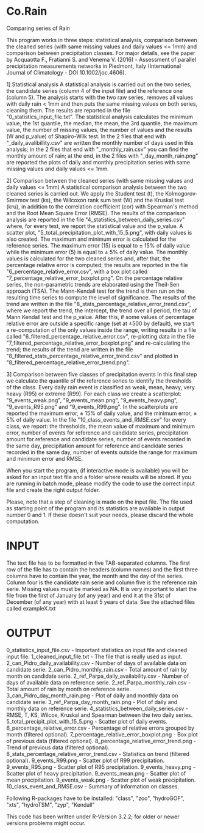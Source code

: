 # Co.Rain
Comparing series of Rain

This program works in three steps: statistical analysis, comparison between the cleaned series (with same missing values and daily values <= 1mm) and comparison between precipitation classes. For major details, see the paper by Acquaotta F., Fratianni S. and Venema V. (2016) - Assessment of parallel precipitation measurements networks in Piedmont, Italy (International Journal of Climatology - DOI 10.1002/joc.4606).

1] Statistical analysis
A statistical analysis is carried out on the two series, the candidate series (column 4 of the input file) and the reference one (column 5). The analysis starts with the two raw series, removes all values with daily rain < 1mm and then puts the same missing values on both series, cleaning them. The results are reported in the file "0_statistics_input_file.txt". The statistical analysis calculates the minimum value, the 1st quantile, the median, the mean, the 3rd quantile, the maximum value, the number of missing values, the number of values and the results (W and p_value) of Shapiro-Wilk test. In the 2 files that end with "_daily_avalibillity.csv" are written the monthly number of days used in this analysis; in the 2 files that end with "_monthly_rain.csv" you can find the monthly amount of rain; at the end, in the 2 files with "_day_month_rain.png" are reported the plots of daily and monthly precipitation series with same missing values and daily values <= 1mm.

2] Comparison between the cleaned series (with same missing values and daily values <= 1mm)
A statistical comparison analysis between the two cleaned series is carried out. We apply the Student test (t), the Kolmogorov-Smirmov test (ks), the Wilcoxon rank sum test (W) and the Kruskal test (kru), in addition to the correlation coefficient (cor) with Spearman's method and the Root Mean Square Error (RMSE). The results of the comparison analysis are reported in the file "4_statistics_between_daily_series.csv" where, for every test, we report the statistical value and the p_value. A scatter plot, "5_total_precipitation_plot_with_15_5.png", with daily values is also created. The maximum and minimum error is calculated for the reference series. The maximum error (15) is equal to ± 15% of daily value while the minimum error (5) is equal to ± 5% of daily value. The monthly values is calculated for the two cleaned series and, after that, the percentage relative error is computed; the results are reported in the file "6_percentage_relative_error.csv", with a box plot called "7_percentage_relative_error_boxplot.png". On the percentage relative series, the non-parametric trends are elaborated using the Theil-Sen approach (TSA). The Mann-Kendall test for the trend is then run on the resulting time series to compute the level of significance. The results of the trend are written in the file "8_stats_percentage_relative_error_trend.csv", where we report the trend, the intercept, the trend over all period, the tau of Mann Kendall test and the p_value. After this, if some values of percentage relative error are outside a specific range (set at ±500 by default), we start a re-computation of the only values inside the range, writing results in a file called "6_filtered_percentage_relative_error.csv", re-plotting data in the file "7_filtered_percentage_relative_error_boxplot.png" and re-calculating the trend; the results of the trend are written in the file "8_filtered_stats_percentage_relative_error_trend.csv" and plotted in "8_filtered_percentage_relative_error_trend.png".

3] Comparison between five classes of precipitation events
In this final step we calculate the quantile of the reference series to identify the thresholds of the class. Every daily rain event is classified as weak, mean, heavy, very heavy (R95) or extreme (R99). For each class we create a scatterplot: "9_events_weak.png", "9_events_mean.png", "9_events_heavy.png", "9_events_R95.png" and "9_events_R99.png". In the scatterplots are reported the maximum error, ± 15% of daily value, and the minimum error, ± 5% of daily value. In the file "10_class_events_and_RMSE.csv" for every class, we report: the thresholds, the mean value of maximum and minimum error, number of events for reference and candidate series, precipitation amount for reference and candidate series, number of events recorded in the same day, precipitation amount for reference and candidate series recorded in the same day, number of events outside the range for maximum and minimum error and RMSE.

When you start the program, (if interactive mode is available) you will be asked for an input text file and a folder where results will be stored. If you are running in batch mode, please modify the code to use the correct input file and create the right output folder.

Please, note that a step of cleaning is made on the input file. The file used as starting point of the program and its statistics are available in output number 0 and 1. If these doesn't suit your needs, please discard the whole computation.

# INPUT
The text file has to be formatted in five TAB-separated columns. The first row of the file has to contain the headers (column names) and the first three columns have to contain the year, the month and the day of the series. Column four is the candidate rain serie and column five is the reference rain serie. Missing values must be marked as NA. It is very important to start the file from the first of January (of any year) and end it at the 31st of December (of any year) with at least 5 years of data. See the attached files called exampleX.txt

# OUTPUT
0_statistics_input_file.csv - Important statistics on input file and cleaned input file.
1_cleaned_input_file.txt - The file that is really used as input.
2_can_Pidro_daily_availability.csv - Number of days of available data on candidate serie.
2_can_Pidro_monthly_rain.csv - Total amount of rain by month on candidate serie.
2_ref_Parpa_daily_availability.csv - Number of days of available data on reference serie.
2_ref_Parpa_monthly_rain.csv - Total amount of rain by month on reference serie.
3_can_Pidro_day_month_rain.png - Plot of daily and monthly data on candidate serie.
3_ref_Parpa_day_month_rain.png - Plot of daily and monthly data on reference serie.
4_statistics_between_daily_series.csv - RMSE, T, KS, Wilcox, Kruskal and Spearman between the two daily series.
5_total_precipit_plot_with_15_5.png - Scatter plot of daily events.
6_percentage_relative_error.csv - Percentage of relative errors grouped by month (filtered optional).
7_percentage_relative_error_boxplot.png - Box plot of previous data (filtered optional).
8_percentage_relative_error_trend.png - Trend of previous data (filtered optional).
8_stats_percentage_relative_error_trend.csv - Statistics on trend (filtered optional).
9_events_R99.png - Scatter plot of R99 precipitation.
9_events_R95.png - Scatter plot of R95 precipitation.
9_events_heavy.png - Scatter plot of heavy precipitation.
9_events_mean.png - Scatter plot of mean precipitation.
9_events_weak.png - Scatter plot of weak precipitation.
10_class_event_and_RMSE.csv - Summary of information on classes.

Following R-packages have to be installed: "class", "zoo", "hydroGOF", "xts", "hydroTSM", "zyp", "Kendall"

This code has been written under R-Version 3.2.2; for older or newer versions problems might occur.

